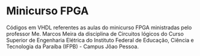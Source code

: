 # Minicurso FPGA

Códigos em VHDL referentes as aulas do minicurso FPGA ministradas pelo professor Me. Marcos Meira da disciplina de Circuitos lógicos do Curso Superior de Engenharia Elétrica do Instituto Federal de Educação, Ciência e Tecnologia da Paraíba (IFPB) - Campus Jõao Pessoa.
